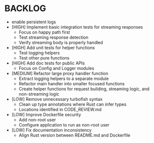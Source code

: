 # BACKLOG

- enable persistent logs
- [HIGH] Implement basic integration tests for streaming responses
  - Focus on happy path first
  - Test streaming response detection
  - Verify streaming body is properly handled
- [HIGH] Add unit tests for helper functions
  - Test logging helpers
  - Test other pure functions
- [HIGH] Add doc tests for public APIs
  - Focus on Config and Logger modules
- [MEDIUM] Refactor large proxy handler function
  - Extract logging helpers to a separate module
  - Refactor main handler into smaller focused functions
  - Create helper functions for request building, streaming logic, and non-streaming logic
- [LOW] Remove unnecessary turbofish syntax
  - Clean up type annotations where Rust can infer types
  - Locations identified in CODE_REVIEW.md
- [LOW] Improve Dockerfile security
  - Add non-root user
  - Configure application to run as non-root user
- [LOW] Fix documentation inconsistency
  - Align Rust version between README.md and Dockerfile
